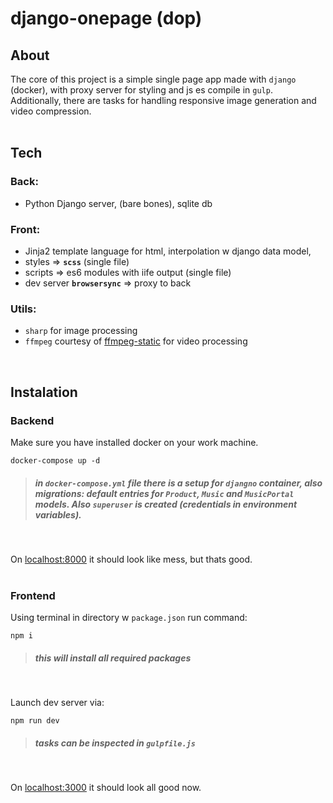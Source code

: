 # **django-onepage (dop)**

## **About**
The core of this project is a simple single page app made with `django` (docker), with proxy server for styling and js es compile in `gulp`. Additionally, there are tasks for handling responsive image generation and video compression.
<br>
<br>

## **Tech**
### **Back:**
+ Python Django server, (bare bones), sqlite db

### **Front:**
+ Jinja2 template language for html, interpolation w django data model,
+ styles => **`scss`** (single file)
+ scripts => es6 modules with iife output (single file)
+ dev server **`browsersync`** => proxy to back

### **Utils:**
+ `sharp` for image processing
+ `ffmpeg` courtesy of [ffmpeg-static](https://www.npmjs.com/package/ffmpeg-static) for video processing
<br>

## **Instalation**
### **Backend**
Make sure you have installed docker on your work machine.
```
docker-compose up -d
```
> ##### _in `docker-compose.yml` file there is a setup for **`djangno`** container, also migrations: default entries for `Product`, `Music` and `MusicPortal` models. Also **`superuser`** is created (credentials in environment variables)._
<br>

On [localhost:8000](http://localhost:8000) it should look like mess, but thats good.
<br>
<br>

### **Frontend**
Using terminal in directory w `package.json` run command:
```
npm i
```
> ##### _this will install all required packages_
<br>

Launch dev server via:
```
npm run dev
```
> ##### _tasks can be inspected in `gulpfile.js`_
<br>

On [localhost:3000](http://localhost:3000) it should look all good now.
<br>
<br>
